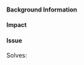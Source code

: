 #### Background Information
<!-- Why are you making this pull request?  -->


#### Impact
<!-- Describe the impact this change will have on the website. -->
<!-- You can also upload screenshots to help show reviews your changes -->


#### Issue
Solves: <!-- replace with link to your issue! --> 
